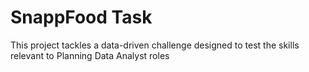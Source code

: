 # SnappFood Task
This project tackles a data-driven challenge designed to test the skills relevant to Planning Data Analyst roles
